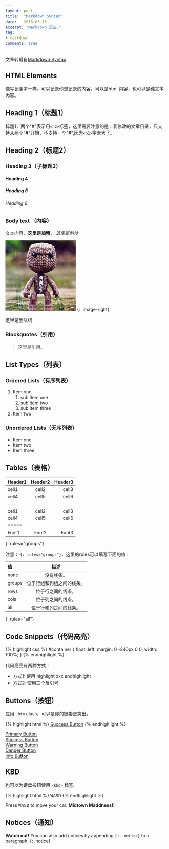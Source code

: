 ```yaml
---
layout: post
title:  "Markdown Syntax"
date:   2016-03-15
excerpt: "Markdown 语法."
tag:
- markdown 
comments: true
---
```


文章转载自[Markdown Syntax](https://taylantatli.github.io/Moon/markdown-syntax/)

## HTML Elements

像写记事本一样，可以记录你想记录的内容，可以是html 内容，也可以是纯文本内容。

## Heading 1（标题1）

标题1，两个"#"表示用`<h2>`标签，这里需要注意的是：我修改的文章目录，只支持从两个"#"开始，不支持一个"#",因为`<h1>`字太大了。

## Heading 2（标题2）

### Heading 3（子标题3）

#### Heading 4

##### Heading 5

###### Heading 6

### Body text （内容）

文本内容，**这里是加粗**， *这里是斜体*

![这里是图片](/assets/img/avatar.jpg)
{: .image-right}

~~这里是删除线~~

### Blockquotes（引用）

> 这里是引用。

## List Types（列表）


### Ordered Lists（有序列表）

1. Item one
   1. sub item one
   2. sub item two
   3. sub item three
2. Item two

### Unordered Lists（无序列表）

* Item one
* Item two
* Item three

## Tables（表格）

| Header1 | Header2 | Header3 |
|:--------|:-------:|--------:|
| cell1   | cell2   | cell3   |
| cell4   | cell5   | cell6   |
|----
| cell1   | cell2   | cell3   |
| cell4   | cell5   | cell6   |
|=====
| Foot1   | Foot2   | Foot3
{: rules="groups"}

注意： `{: rules="groups"}`，这里的rules可以填写下面的值：

| 值 | 描述 |
|:--------|:-------:|
| none   | 没有线条。   |
| groups   | 位于行组和列组之间的线条。   |
| rows   | 位于行之间的线条。   |
| cols   | 位于列之间的线条。   |
| all   | 位于行和列之间的线条。   |
{: rules="all"}

## Code Snippets（代码高亮）

{% highlight css %}
#container {
  float: left;
  margin: 0 -240px 0 0;
  width: 100%;
}
{% endhighlight %}

代码高亮有两种方式：
- 方式1: 使用 highlight xxx endhighlight
- 方式2: 使用三个反引号


## Buttons（按钮）

应用 `.btn` class，可以是你的链接更突出。

{% highlight html %}
<a href="#" class="btn btn-success">Success Button</a>
{% endhighlight %}

<div markdown="0"><a href="#" class="btn">Primary Button</a></div>
<div markdown="0"><a href="#" class="btn btn-success">Success Button</a></div>
<div markdown="0"><a href="#" class="btn btn-warning">Warning Button</a></div>
<div markdown="0"><a href="#" class="btn btn-danger">Danger Button</a></div>
<div markdown="0"><a href="#" class="btn btn-info">Info Button</a></div>

## KBD

也可以为键盘按钮使用 `<kbd>` 标签.

{% highlight html %}
<kbd>W</kbd><kbd>A</kbd><kbd>S</kbd><kbd>D</kbd>
{% endhighlight %}

Press <kbd>W</kbd><kbd>A</kbd><kbd>S</kbd><kbd>D</kbd> to move your car. **Midtown Maddness!!**

## Notices（通知）

**Watch out!** You can also add notices by appending `{: .notice}` to a paragraph.
{: .notice}
